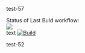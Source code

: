 test-57

Status of Last Buld workflow:<br>
<img src="https://github.com/zimimi/simple-python-flask/actions/workflows/pr-open.yml/badge.svg?"><br>
text
[![Build](https://github.com/zimimi/simple-python-flask/actions/workflows/pr-open.yml/badge.svg)](https://github.com/zimimi/simple-python-flask/actions/workflows/pr-open.yml)


test-52

